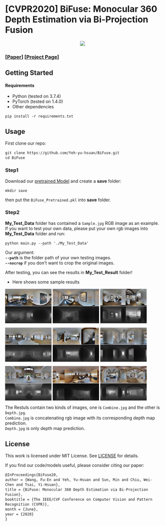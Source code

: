 # [CVPR2020] BiFuse: Monocular 360 Depth Estimation via Bi-Projection Fusion

<p align='center'>
<img src='src/1690-teaser.gif'>
</p>

### [[Paper](http://openaccess.thecvf.com/content_CVPR_2020/papers/Wang_BiFuse_Monocular_360_Depth_Estimation_via_Bi-Projection_Fusion_CVPR_2020_paper.pdf)] [[Project Page](https://fuenwang.ml/project/bifuse/)]

## Getting Started
#### Requirements
- Python (tested on 3.7.4)
- PyTorch (tested on 1.4.0)
- Other dependencies
```
pip install -r requirements.txt
```

## Usage
First clone our repo:
```
git clone https://github.com/Yeh-yu-hsuan/BiFuse.git
cd BiFuse
```
### Step1
Download our [pretrained Model](https://drive.google.com/file/d/1EOEfyVuaJC1k5xAtqG37yXHxN-LnxA2n/view?usp=sharing) and create a **save** folder:
```
mkdir save
```
then put the ```BiFuse_Pretrained.pkl``` into **save** folder.
### Step2
**My_Test_Data** folder has contained a ```Sample.jpg``` RGB image as an example. <br> 
If you want to test your own data, please put your own rgb images into **My_Test_Data** folder and run:
```
python main.py --path './My_Test_Data'
```
Our argument: <br>
**```--path```** is the folder path of your own testing images.  <br>
**```--nocrop```**  if you don't want to crop the original images. <br>

After testing, you can see the results in **My_Test_Result** folder! <br>
+ Here shows some sample results
<p float="left">
  <img src="src/007.jpg" width="30%" align="middle"/>
  <img src="src/146.jpg" width="30%" align="middle"/>
  <img src="src/147.jpg" width="30%" align="middle"/>
</p>

<p float="left">
  <img src="src/200.jpg" width="30%" align="middle"/>
  <img src="src/232.jpg" width="30%" align="middle"/>
  <img src="src/246.jpg" width="30%" align="middle"/>
</p>

<p float="left">
  <img src="src/260.jpg" width="30%" align="middle" />
  <img src="src/272.jpg" width="30%" align="middle" />
  <img src="src/236.jpg" width="30%" align="middle" />
</p>


The Restuls contain two kinds of images, one is ```Combine.jpg``` and the other is ```Depth.jpg```. <br>
```Combine.jpg``` is concatenating rgb image with its corresponding depth map prediction. <br>
```Depth.jpg``` is only depth map prediction. <br>

## License
This work is licensed under MIT License. See [LICENSE](LICENSE) for details. 

If you find our code/models useful, please consider citing our paper:
```
@InProceedings{BiFuse20,
author = {Wang, Fu-En and Yeh, Yu-Hsuan and Sun, Min and Chiu, Wei-Chen and Tsai, Yi-Hsuan},
title = {BiFuse: Monocular 360 Depth Estimation via Bi-Projection Fusion},
booktitle = {The IEEE/CVF Conference on Computer Vision and Pattern Recognition (CVPR)},
month = {June},
year = {2020}
}
```

